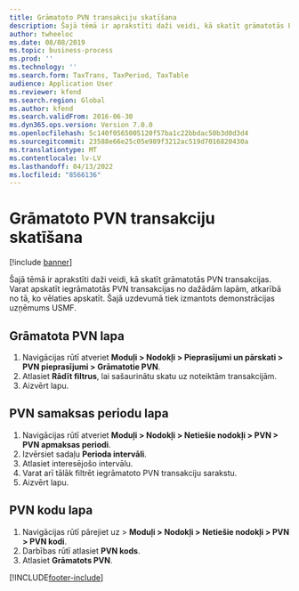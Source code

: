 ```yaml
---
title: Grāmatoto PVN transakciju skatīšana
description: Šajā tēmā ir aprakstīti daži veidi, kā skatīt grāmatotās PVN transakcijas.
author: twheeloc
ms.date: 08/08/2019
ms.topic: business-process
ms.prod: ''
ms.technology: ''
ms.search.form: TaxTrans, TaxPeriod, TaxTable
audience: Application User
ms.reviewer: kfend
ms.search.region: Global
ms.author: kfend
ms.search.validFrom: 2016-06-30
ms.dyn365.ops.version: Version 7.0.0
ms.openlocfilehash: 5c140f0565005120f57ba1c22bbdac50b3d0d3d4
ms.sourcegitcommit: 23588e66e25c05e989f3212ac519d7016820430a
ms.translationtype: MT
ms.contentlocale: lv-LV
ms.lasthandoff: 04/13/2022
ms.locfileid: "8566136"
---
```

# <a name="view-posted-sales-tax-transactions"></a>Grāmatoto PVN transakciju skatīšana

[!include [banner](../../includes/banner.md)]

Šajā tēmā ir aprakstīti daži veidi, kā skatīt grāmatotās PVN transakcijas. Varat apskatīt iegrāmatotās PVN transakcijas no dažādām lapām, atkarībā no tā, ko vēlaties apskatīt. Šajā uzdevumā tiek izmantots demonstrācijas uzņēmums USMF.

## <a name="posted-sales-tax-page"></a>Grāmatota PVN lapa

1. Navigācijas rūtī atveriet **Moduļi > Nodokļi > Pieprasījumi un pārskati > PVN pieprasījumi > Grāmatotie PVN**.
2. Atlasiet **Rādīt filtrus**, lai sašaurinātu skatu uz noteiktām transakcijām.
3. Aizvērt lapu.

## <a name="sales-tax-settlement-periods-page"></a>PVN samaksas periodu lapa

1. Navigācijas rūtī atveriet **Moduļi > Nodokļi > Netiešie nodokļi > PVN > PVN apmaksas periodi**.
2. Izvērsiet sadaļu **Perioda intervāli**.
3. Atlasiet interesējošo intervālu.
4. Varat arī tālāk filtrēt iegrāmatoto PVN transakciju sarakstu.
5. Aizvērt lapu.

## <a name="sales-tax-codes-page"></a>PVN kodu lapa

1. Navigācijas rūtī pārejiet uz > **Moduļi > Nodokļi > Netiešie nodokļi > PVN > PVN kodi**.
2. Darbības rūtī atlasiet **PVN kods**.
3. Atlasiet **Grāmatots PVN**.



[!INCLUDE[footer-include](../../../includes/footer-banner.md)]
